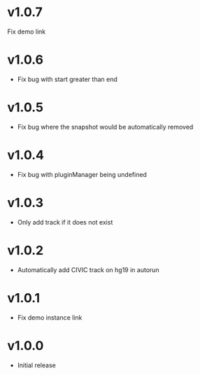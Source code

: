 # v1.0.7

Fix demo link

# v1.0.6

- Fix bug with start greater than end

# v1.0.5

- Fix bug where the snapshot would be automatically removed

# v1.0.4

- Fix bug with pluginManager being undefined

# v1.0.3

- Only add track if it does not exist

# v1.0.2

- Automatically add CIVIC track on hg19 in autorun

# v1.0.1

- Fix demo instance link

# v1.0.0

- Initial release
